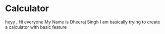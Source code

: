 # Calculator
heyy ,  Hi everyone My Name is Dheeraj Singh I am basically trying to create a calculator with basic feature

